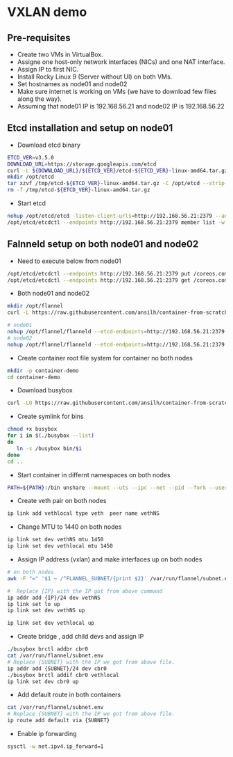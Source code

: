 # VXLAN demo

## Pre-requisites

- Create two VMs in VirtualBox.
- Assigne one host-only network interfaces (NICs) and one NAT interface.
- Assign IP to first NIC.
- Install Rocky Linux 9 (Server without UI) on both VMs.
- Set hostnames as node01 and node02
- Make sure internet is working on VMs (we have to download few files along the way).
- Assuming that node01 IP is 192.168.56.21 and node02 IP is 192.168.56.22

## Etcd installation and setup on node01

- Download etcd binary
```bash
ETCD_VER=v3.5.0
DOWNLOAD_URL=https://storage.googleapis.com/etcd
curl -L ${DOWNLOAD_URL}/${ETCD_VER}/etcd-${ETCD_VER}-linux-amd64.tar.gz -o /tmp/etcd-${ETCD_VER}-linux-amd64.tar.gz
mkdir /opt/etcd
tar xzvf /tmp/etcd-${ETCD_VER}-linux-amd64.tar.gz -C /opt/etcd --strip-components=1
rm -f /tmp/etcd-${ETCD_VER}-linux-amd64.tar.gz
```
- Start etcd 
```bash
nohup /opt/etcd/etcd -listen-client-urls=http://192.168.56.21:2379 --advertise-client-urls=http://192.168.56.21:2379 >/var/log/etcd.log 2>&1 &
/opt/etcd/etcdctl --endpoints http://192.168.56.21:2379 member list -w table
```
## Falnneld setup on both node01 and node02

- Need to execute below from node01
```bash
/opt/etcd/etcdctl --endpoints http://192.168.56.21:2379 put /coreos.com/network/config '{ "Network": "10.5.0.0/16", "Backend": {"Type": "vxlan"}}'
/opt/etcd/etcdctl --endpoints http://192.168.56.21:2379 get /coreos.com/network/config 
```
- Both node01 and node02
```bash
mkdir /opt/flannel
curl -L https://raw.githubusercontent.com/ansilh/container-from-scratch/main/bins/flanneld -o /opt/flannel/flanneld && chmod +x /opt/flannel/flanneld
```
```bash
# node01
nohup /opt/flannel/flanneld --etcd-endpoints=http://192.168.56.21:2379 --public-ip=192.168.56.21  >/var/log/flannel.log 2>&1 &
# node02 
nohup /opt/flannel/flanneld --etcd-endpoints=http://192.168.56.21:2379 --public-ip=192.168.56.22  >/var/log/flannel.log 2>&1 &
```

- Create container root file system for container no both nodes
```bash
mkdir -p container-demo
cd container-demo
```
- Download busybox
```bash
curl -LO https://raw.githubusercontent.com/ansilh/container-from-scratch/main/bins/busybox
```
- Create symlink for bins
```bash
chmod +x busybox
for i in $(./busybox --list)
do
   ln -s /busybox bin/$i
done
cd ..
```

- Start container in differnt namespaces on both nodes
```bash
PATH=${PATH}:/bin unshare --mount --uts --ipc --net --pid --fork --user --map-root-user --mount-proc chroot container-demo /bin/sh
```
- Create veth pair on both nodes
```bash
ip link add vethlocal type veth  peer name vethNS
```
- Change MTU to 1440 on both nodes
```bash
ip link set dev vethNS mtu 1450
ip link set dev vethlocal mtu 1450
```

- Assign IP address (vxlan) and make interfaces up on both nodes
```bash
# on both nodes
awk -F "=" '$1 ~ /^FLANNEL_SUBNET/{print $2}' /var/run/flannel/subnet.env | awk -F "." '{print $1"."$2"."$3"."10}'
```
```bash
#  Replace {IP} with the IP got from above command
ip addr add {IP}/24 dev vethNS
ip link set lo up
ip link set dev vethNS up
```
```bash
ip link set dev vethlocal up
```
- Create bridge , add child devs and assign IP
```bash
./busybox brctl addbr cbr0
cat /var/run/flannel/subnet.env
# Replace {SUBNET} with the IP we got from above file.
ip addr add {SUBNET}/24 dev cbr0 
./busybox brctl addif cbr0 vethlocal
ip link set dev cbr0 up
```
- Add default route in both containers
```bash
cat /var/run/flannel/subnet.env
# Replace {SUBNET} with the IP we got from above file.
ip route add default via {SUBNET}
```
- Enable ip forwarding
```bash
sysctl -w net.ipv4.ip_forward=1
```


